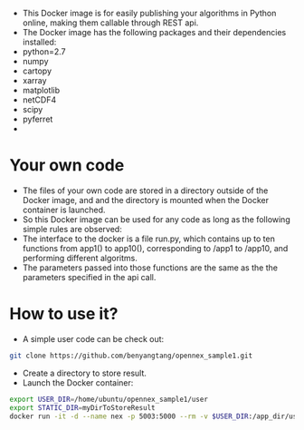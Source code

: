 - This Docker image is for easily publishing your algorithms in Python online, making them callable through REST api.
- The Docker image has the following packages and their dependencies installed:
 - python=2.7 
 - numpy 
 - cartopy
 - xarray
 - matplotlib
 - netCDF4
 - scipy
 - pyferret
 - 
# Your own code
- The files of your own code are stored in a directory outside of the Docker image, and and the directory is mounted when the Docker container is launched.
- So this Docker image can be used for any code as long as the following simple rules are observed:
 - The interface to the docker is a file run.py, which contains up to ten functions from app1() to app10(), corresponding to /app1 to /app10, and performing different algoritms.
 - The parameters passed into those functions are the same as the the parameters specified in the api call.

# How to use it?
- A simple user code can be check out:
```sh
git clone https://github.com/benyangtang/opennex_sample1.git
```
- Create a directory to store result.
- Launch the Docker container:
```sh
export USER_DIR=/home/ubuntu/opennex_sample1/user
export STATIC_DIR=myDirToStoreResult
docker run -it -d --name nex -p 5003:5000 --rm -v $USER_DIR:/app_dir/user -v $STATIC_DIR:/app_dir/user/static benyang22/opennex_docker:v01 
